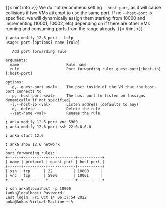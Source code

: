 ---
---

{{< hint info >}}
We do not recommend setting `--host-port`, as it will cause collisions if two VMs attempt to use the same port. If no `--host-port` is specified, we will dynamically assign them starting from 10000 and incrementing (10001, 10002, etc) depending on if there are other VMs running and consuming ports from the range already.
{{< /hint >}}

```shell
❯ anka modify 12.6 port --help
usage: port [options] name [rule]

   Add port forwarding rule

arguments:
  name                     Rule name
  rule                     Port forwarding rule: guest-port[:host-ip][:host-port]

options:
  -g,--guest-port <val>    The port inside of the VM that the host-port connects to
  -p,--host-port <val>     The host port to listen on (assigns dynamically if not specified)
  -l,--host-ip <val>       Listen address (defaults to any)
  -d,--delete              Delete the rule
  --set-name <val>         Rename the rule

❯ anka modify 12.6 port vnc 5900
❯ anka modify 12.6 port ssh 22:0.0.0.0

❯ anka start 12.6

❯ anka show 12.6 network
. . .
port_forwarding_rules:
+------+----------+------------+-----------+
| name | protocol | guest_port | host_port |
+------+----------+------------+-----------+
| ssh | tcp      | 22         | 10000     |
| vnc | tcp      | 5900       | 10001     |
+------+----------+------------+-----------+

❯ ssh anka@localhost -p 10000
(anka@localhost) Password:
Last login: Fri Oct 14 06:37:54 2022
anka@Ankas-Virtual-Machine ~ % 




```
